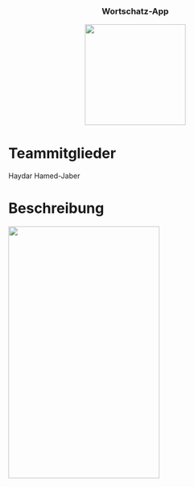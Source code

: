 
<h3 align="center">Wortschatz-App</h3>
<p align="center">
  <img width="200" height="200" src="https://user-images.githubusercontent.com/37445336/235227809-ae40c0b4-a457-4183-aff4-4c70e857a923.gif">
</p>

# Teammitglieder
Haydar Hamed-Jaber

# Beschreibung
<p align="left">
  <img width="300" height="500" src="https://user-images.githubusercontent.com/37445336/235228889-328f03dc-40da-4f97-bd61-32da1120af14.png">
</p>



